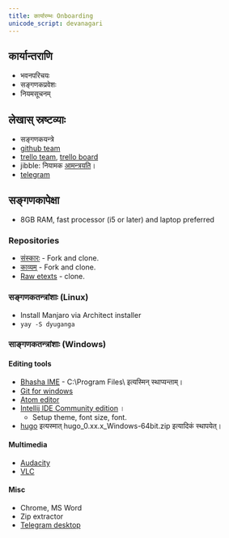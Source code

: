 ```yaml
---
title: कार्यारम्भः Onboarding
unicode_script: devanagari
---
```


## कार्यान्तराणि
- भवनपरिचयः
- सङ्गणकप्रवेशः
- नियमसूचनम्

## लेखास् स्रष्टव्याः
- सङ्गणकयन्त्रे
- [github team](https://github.com/orgs/sanskrit/teams/dyuganga)
- [trello team](https://trello.com/vidvanmantrinah), [trello board](https://trello.com/b/d4dANdrD/%E0%A4%A6%E0%A5%8D%E0%A4%AF%E0%A5%81%E0%A4%97%E0%A4%99%E0%A5%8D%E0%A4%97%E0%A4%BE-dyuganga)
- jibble: नियामक [आमन्त्रयति](https://app.jibble.io/#people)।
- [telegram](https://t.me/joinchat/IJu_Tkpqm1qdMjEPhCy8Dg)


## सङ्गणकापेक्षा
- 8GB RAM, fast processor (i5 or later) and laptop preferred

### Repositories
- [संस्कारः](https://github.com/vvasuki/saMskAra/) - Fork and clone.
- [काव्यम्](https://github.com/vvasuki/kAvyam/) - Fork and clone.
- [Raw etexts](https://github.com/sanskrit/raw_etexts/) - clone.

### सङ्गणकतन्त्रांशाः (Linux)
- Install Manjaro via Architect installer
- `yay -S dyuganga`

### साङ्गणकतन्त्रांशाः (Windows)
#### Editing tools
- [Bhasha IME](https://sites.google.com/site/bhashaime/) - C:\Program Files\ इत्यस्मिन् स्थाप्यन्ताम्।
- [Git for windows](https://gitforwindows.org/)
- [Atom editor](https://atom.io/)
- [Intellij IDE Community edition](https://www.jetbrains.com/idea/download/#section=linux) ।
    - Setup theme, font size, font.
- [hugo](https://github.com/gohugoio/hugo/releases) इत्यस्मात् hugo_0.xx.x_Windows-64bit.zip
इत्यादिकं स्थापयेत्।

#### Multimedia
- [Audacity](https://www.audacityteam.org/)
- [VLC](https://www.videolan.org/index.html)

#### Misc
- Chrome, MS Word 
- Zip extractor
- [Telegram desktop](https://desktop.telegram.org/)

